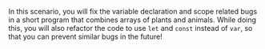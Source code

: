 In this scenario, you will fix the variable declaration and scope related bugs in a short program that combines arrays of plants and animals. While doing this, you will also refactor the code to use `let` and `const` instead of `var`, so that you can prevent similar bugs in the future!